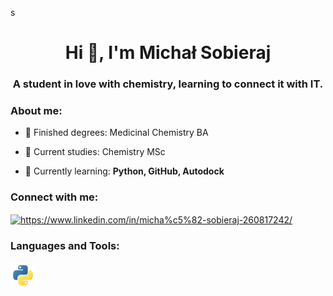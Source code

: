 s<h1 align="center">Hi 👋, I'm Michał Sobieraj</h1>
<h3 align="center">A student in love with chemistry, learning to connect it with IT. </h3>

<h3 align="left">About me:</h3>

- 📝 Finished degrees: Medicinal Chemistry BA

- 📄 Current studies: Chemistry MSc

- 🌱 Currently learning: **Python, GitHub, Autodock**

<h3 align="left">Connect with me:</h3>
<p align="left">
<a href="https://linkedin.com/in/https://www.linkedin.com/in/micha%c5%82-sobieraj-260817242/" target="blank"><img align="center" src="https://raw.githubusercontent.com/rahuldkjain/github-profile-readme-generator/master/src/images/icons/Social/linked-in-alt.svg" alt="https://www.linkedin.com/in/micha%c5%82-sobieraj-260817242/" height="30" width="40" /></a>
</p>

<h3 align="left">Languages and Tools:</h3>
<p align="left"> <a href="https://www.python.org" target="_blank" rel="noreferrer"> <img src="https://raw.githubusercontent.com/devicons/devicon/master/icons/python/python-original.svg" alt="python" width="40" height="40"/> </a> </p>


